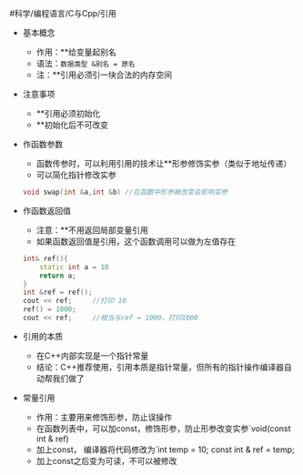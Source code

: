 #科学/编程语言/C与Cpp/引用
- 基本概念
	- 作用：**给变量起别名
	- 语法：`数据类型 &别名 = 原名`
	- 注：**引用必须引一块合法的内存空间

- 注意事项
	- **引用必须初始化
	- **初始化后不可改变

- 作函数参数
	- 函数传参时，可以利用引用的技术让**形参修饰实参（类似于地址传递）
	-  可以简化指针修改实参
	```C++
	void swap(int &a,int &b) //在函数中形参被改变会影响实参
	```

- 作函数返回值
	- 注意：**不用返回局部变量引用
	- 如果函数返回值是引用，这个函数调用可以做为左值存在
	```C++
	int& ref(){
		static int a = 10
		return a;
	}
	int &ref = ref();
	cout << ref;     //打印 10
	ref() = 1000;
	cout << ref;     //相当与ref = 1000，打印1000
	```

- 引用的本质
	- 在C++内部实现是一个指针常量
	- 结论：C++推荐使用，引用本质是指针常量，但所有的指针操作编译器自动帮我们做了

- 常量引用
	- 作用：主要用来修饰形参，防止误操作
	- 在函数列表中，可以加const，修饰形参，防止形参改变实参`void(const int & ref)
	- 加上const， 编译器将代码修改为`int temp = 10; const int & ref = temp;
	- 加上const之后变为可读，不可以被修改
